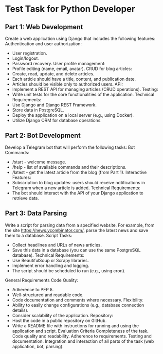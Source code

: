 # Test Task for Python Developer

## Part 1: Web Development
Create a web application using Django that includes the following features:
Authentication and user authorization:
- User registration.
- Login/logout.
- Password recovery.
User profile management:
- Profile editing (name, email, avatar).
CRUD for blog articles:
- Create, read, update, and delete articles.
- Each article should have a title, content, and publication date.
- Articles should be visible only to authorized users.
API:
- Implement a REST API for managing articles (CRUD operations).
Testing:
- Write unit tests for the core functionalities of the application.
Technical Requirements:
- Use Django and Django REST Framework.
- Store data in PostgreSQL.
- Deploy the application on a local server (e.g., using Docker).
- Utilize Django ORM for database operations.

## Part 2: Bot Development
Develop a Telegram bot that will perform the following tasks:
Bot Commands:
- /start - welcome message.
- /help - list of available commands and their descriptions.
- /latest - get the latest article from the blog (from Part 1).
Interactive Features:
- Subscription to blog updates: users should receive notifications in Telegram when a new article is added.
Technical Requirements:
- The bot should interact with the API of your Django application to retrieve data.

## Part 3: Data Parsing
Write a script for parsing data from a specified website. For example, from the site https://news.ycombinator.com/, parse the latest news and save them to a database.
Script Tasks:
- Collect headlines and URLs of news articles.
- Save this data in a database (you can use the same PostgreSQL database).
Technical Requirements:
- Use BeautifulSoup or Scrapy libraries.
- Implement error handling and logging.
- The script should be scheduled to run (e.g., using cron).

General Requirements
Code Quality:
- Adherence to PEP 8.
- Well-structured and readable code.
- Code documentation and comments where necessary.
Flexibility:
- Ability to easily change configurations (e.g., database connection details).
- Consider scalability of the application.
Repository:
- Host the code in a public repository on GitHub.
- Write a README file with instructions for running and using the application and script.
Evaluation Criteria
Completeness of the task.
Code quality and readability.
Adherence to requirements.
Testing and documentation.
Integration and interaction of all parts of the task (web application, bot, parsing).
